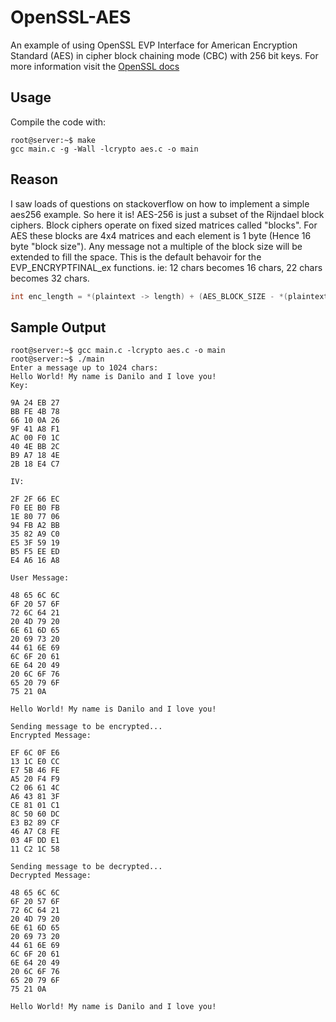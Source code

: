 # OpenSSL-AES

An example of using OpenSSL EVP Interface for American Encryption Standard (AES) in cipher block chaining mode (CBC) with 256 bit keys.
For more information visit the [OpenSSL docs](https://www.openssl.org/docs/manmaster/)

## Usage
Compile the code with:
```
root@server:~$ make
gcc main.c -g -Wall -lcrypto aes.c -o main
```

## Reason
I saw loads of questions on stackoverflow on how to implement a simple aes256 example. So here it is! AES-256 is just a subset of the Rijndael block ciphers.  Block ciphers operate on fixed sized matrices called "blocks". For AES these blocks are 4x4 matrices and each element is 1 byte (Hence 16 byte "block size").  Any message not a multiple of the block size will be extended to fill the space.  This is the default behavoir for the EVP_ENCRYPTFINAL_ex functions.
ie: 12 chars becomes 16 chars, 22 chars becomes 32 chars.  
```C
int enc_length = *(plaintext -> length) + (AES_BLOCK_SIZE - *(plaintext -> length) % AES_BLOCK_SIZE);
```

## Sample Output
```
root@server:~$ gcc main.c -lcrypto aes.c -o main
root@server:~$ ./main
Enter a message up to 1024 chars: 
Hello World! My name is Danilo and I love you!
Key:

9A 24 EB 27 
BB FE 4B 78 
66 10 0A 26 
9F 41 A8 F1 
AC 00 F0 1C 
40 4E BB 2C 
B9 A7 18 4E 
2B 18 E4 C7 

IV:

2F 2F 66 EC 
F0 EE B0 FB 
1E 80 77 06 
94 FB A2 BB 
35 82 A9 C0 
E5 3F 59 19 
B5 F5 EE ED 
E4 A6 16 A8 

User Message:

48 65 6C 6C 
6F 20 57 6F 
72 6C 64 21 
20 4D 79 20 
6E 61 6D 65 
20 69 73 20 
44 61 6E 69 
6C 6F 20 61 
6E 64 20 49 
20 6C 6F 76 
65 20 79 6F 
75 21 0A 

Hello World! My name is Danilo and I love you!

Sending message to be encrypted...
Encrypted Message:

EF 6C 0F E6 
13 1C E0 CC 
E7 5B 46 FE 
A5 20 F4 F9 
C2 06 61 4C 
A6 43 81 3F 
CE 81 01 C1 
8C 50 60 DC 
E3 B2 89 CF 
46 A7 C8 FE 
03 4F DD E1 
11 C2 1C 58 

Sending message to be decrypted...
Decrypted Message:

48 65 6C 6C 
6F 20 57 6F 
72 6C 64 21 
20 4D 79 20 
6E 61 6D 65 
20 69 73 20 
44 61 6E 69 
6C 6F 20 61 
6E 64 20 49 
20 6C 6F 76 
65 20 79 6F 
75 21 0A 

Hello World! My name is Danilo and I love you!

```